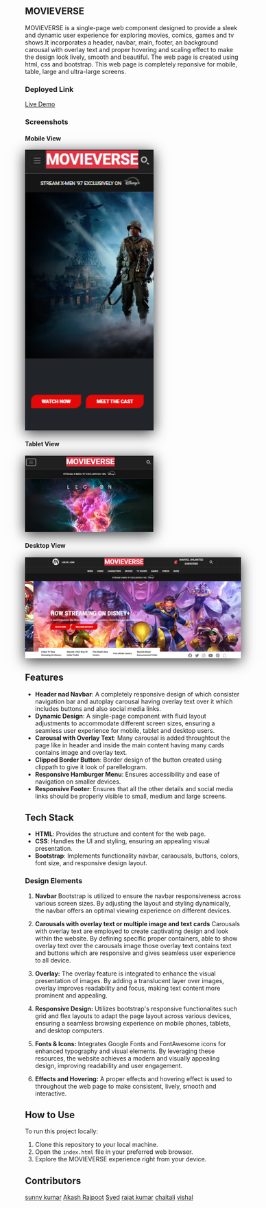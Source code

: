 ## MOVIEVERSE

MOVIEVERSE is a single-page web component designed to provide a sleek and dynamic user experience for exploring movies, comics, games and tv shows.It incorporates a header, navbar, main, footer, an background carousal with overlay text and proper hovering and scaling effect to make the design look lively, smooth and beautiful. The web page is created using html, css and bootstrap. This web page is completely reponsive for mobile, table, large and ultra-large screens.

### Deployed Link

[Live Demo](https://cosmic-boba-518430.netlify.app/)

### Screenshots

#### Mobile View
<img src="./assets/mv_mobile.png" alt="Mobile View" width="300" 
style="box-shadow: 0px 6px 30px rgba(0, 0, 0, 0.8);">

#### Tablet View
<img src="./assets/mv_tablet.png" alt="Mobile View" width="300" 
style="box-shadow: 0px 6px 30px rgba(0, 0, 0, 0.8);">

#### Desktop View
<img src="./assets/mv_desktop.png" alt="Desktop View" style="box-shadow: 0px 6px 30px rgba(0, 0, 0, 0.8);">

## Features

- **Header nad Navbar**: A completely responsive design of which consister navigation bar and autoplay carousal having overlay text over it which includes buttons and also social media links.
- **Dynamic Design**: A single-page component with fluid layout adjustments to accommodate different screen sizes, ensuring a seamless user experience for mobile, tablet and desktop users.
- **Carousal with Overlay Text**: Many carousal is added throughtout the page like in header and inside the main content having many cards contains image and overlay text.
- **Clipped Border Button**: Border design of the button created using clippath to give it look of parellelogram.
- **Responsive Hamburger Menu**: Ensures accessibility and ease of navigation on smaller devices.
- **Responsive Footer**: Ensures that all the other details and social media links should be properly visible to small, medium and large screens.

## Tech Stack

- **HTML**: Provides the structure and content for the web page.
- **CSS**: Handles the UI and styling, ensuring an appealing visual presentation.
- **Bootstrap**: Implements functionality navbar, caraousals, buttons, colors, font size, and responsive design layout.

### Design Elements

1. **Navbar**
   Bootstrap is utilized to ensure the navbar responsiveness across various screen sizes. By adjusting the layout and styling dynamically, the navbar offers an optimal viewing experience on different devices.

2. **Carousals with overlay text or multiple image and text cards**
   Carousals with overlay text are employed to create captivating design and look within the website. By defining specific proper containers, able to show overlay text over the carousals image those overlay text contains text and buttons which are responsive and gives seamless user experience to all device.

3. **Overlay:**
   The overlay feature is integrated to enhance the visual presentation of images. By adding a translucent layer over images, overlay improves readability and focus, making text content more prominent and appealing.
   
5. **Responsive Design:**
  Utilizes bootstrap's responsive functionalites such grid and flex layouts to adapt the page layout across various devices, ensuring a seamless browsing experience on mobile phones, tablets, and desktop computers.

6. **Fonts & Icons:**
  Integrates Google Fonts and FontAwesome icons for enhanced typography and visual elements. By leveraging these resources, the website achieves a modern and visually appealing design, improving readability and user engagement.

7. **Effects and Hovering:**
   A proper effects and hovering effect is used to throughout the web page to make consistent, lively, smooth and interactive.

## How to Use

To run this project locally:

1. Clone this repository to your local machine.
2. Open the `index.html` file in your preferred web browser.
3. Explore the MOVIEVERSE experience right from your device.

## Contributors
   <div style="display:flex;gap:20px;"><span><a href="https://github.com/aniyant">sunny kumar</a><span>    <span><a href="https://github.com/Akash2304">Akash Rajpoot</a><span>    <span><a href="https://github.com/mr-taqi">Syed</a><span>
         <span><a href="https://github.com/rajatsah95">rajat kumar</a></span>     <span><a href="https://github.com/Chaitali124">chaitali</a></span>    <span><a href="https://github.com/uk70">vishal</a></span>
   </div>


